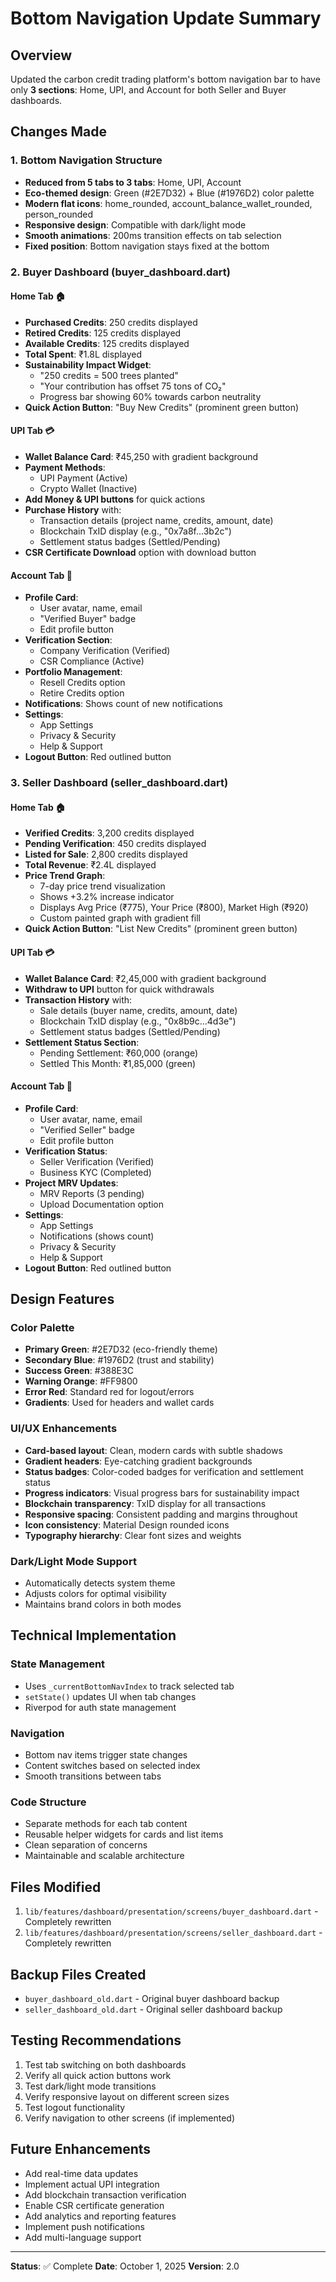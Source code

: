 # Bottom Navigation Update Summary

## Overview
Updated the carbon credit trading platform's bottom navigation bar to have only **3 sections**: Home, UPI, and Account for both Seller and Buyer dashboards.

## Changes Made

### 1. **Bottom Navigation Structure**
- **Reduced from 5 tabs to 3 tabs**: Home, UPI, Account
- **Eco-themed design**: Green (#2E7D32) + Blue (#1976D2) color palette
- **Modern flat icons**: home_rounded, account_balance_wallet_rounded, person_rounded
- **Responsive design**: Compatible with dark/light mode
- **Smooth animations**: 200ms transition effects on tab selection
- **Fixed position**: Bottom navigation stays fixed at the bottom

### 2. **Buyer Dashboard (buyer_dashboard.dart)**

#### **Home Tab** 🏠
- **Purchased Credits**: 250 credits displayed
- **Retired Credits**: 125 credits displayed
- **Available Credits**: 125 credits displayed
- **Total Spent**: ₹1.8L displayed
- **Sustainability Impact Widget**:
  - "250 credits = 500 trees planted"
  - "Your contribution has offset 75 tons of CO₂"
  - Progress bar showing 60% towards carbon neutrality
- **Quick Action Button**: "Buy New Credits" (prominent green button)

#### **UPI Tab** 💳
- **Wallet Balance Card**: ₹45,250 with gradient background
- **Payment Methods**:
  - UPI Payment (Active)
  - Crypto Wallet (Inactive)
- **Add Money & UPI buttons** for quick actions
- **Purchase History** with:
  - Transaction details (project name, credits, amount, date)
  - Blockchain TxID display (e.g., "0x7a8f...3b2c")
  - Settlement status badges (Settled/Pending)
- **CSR Certificate Download** option with download button

#### **Account Tab** 👤
- **Profile Card**:
  - User avatar, name, email
  - "Verified Buyer" badge
  - Edit profile button
- **Verification Section**:
  - Company Verification (Verified)
  - CSR Compliance (Active)
- **Portfolio Management**:
  - Resell Credits option
  - Retire Credits option
- **Notifications**: Shows count of new notifications
- **Settings**:
  - App Settings
  - Privacy & Security
  - Help & Support
- **Logout Button**: Red outlined button

### 3. **Seller Dashboard (seller_dashboard.dart)**

#### **Home Tab** 🏠
- **Verified Credits**: 3,200 credits displayed
- **Pending Verification**: 450 credits displayed
- **Listed for Sale**: 2,800 credits displayed
- **Total Revenue**: ₹2.4L displayed
- **Price Trend Graph**:
  - 7-day price trend visualization
  - Shows +3.2% increase indicator
  - Displays Avg Price (₹775), Your Price (₹800), Market High (₹920)
  - Custom painted graph with gradient fill
- **Quick Action Button**: "List New Credits" (prominent green button)

#### **UPI Tab** 💳
- **Wallet Balance Card**: ₹2,45,000 with gradient background
- **Withdraw to UPI** button for quick withdrawals
- **Transaction History** with:
  - Sale details (buyer name, credits, amount, date)
  - Blockchain TxID display (e.g., "0x8b9c...4d3e")
  - Settlement status badges (Settled/Pending)
- **Settlement Status Section**:
  - Pending Settlement: ₹60,000 (orange)
  - Settled This Month: ₹1,85,000 (green)

#### **Account Tab** 👤
- **Profile Card**:
  - User avatar, name, email
  - "Verified Seller" badge
  - Edit profile button
- **Verification Status**:
  - Seller Verification (Verified)
  - Business KYC (Completed)
- **Project MRV Updates**:
  - MRV Reports (3 pending)
  - Upload Documentation option
- **Settings**:
  - App Settings
  - Notifications (shows count)
  - Privacy & Security
  - Help & Support
- **Logout Button**: Red outlined button

## Design Features

### Color Palette
- **Primary Green**: #2E7D32 (eco-friendly theme)
- **Secondary Blue**: #1976D2 (trust and stability)
- **Success Green**: #388E3C
- **Warning Orange**: #FF9800
- **Error Red**: Standard red for logout/errors
- **Gradients**: Used for headers and wallet cards

### UI/UX Enhancements
- **Card-based layout**: Clean, modern cards with subtle shadows
- **Gradient headers**: Eye-catching gradient backgrounds
- **Status badges**: Color-coded badges for verification and settlement status
- **Progress indicators**: Visual progress bars for sustainability impact
- **Blockchain transparency**: TxID display for all transactions
- **Responsive spacing**: Consistent padding and margins throughout
- **Icon consistency**: Material Design rounded icons
- **Typography hierarchy**: Clear font sizes and weights

### Dark/Light Mode Support
- Automatically detects system theme
- Adjusts colors for optimal visibility
- Maintains brand colors in both modes

## Technical Implementation

### State Management
- Uses `_currentBottomNavIndex` to track selected tab
- `setState()` updates UI when tab changes
- Riverpod for auth state management

### Navigation
- Bottom nav items trigger state changes
- Content switches based on selected index
- Smooth transitions between tabs

### Code Structure
- Separate methods for each tab content
- Reusable helper widgets for cards and list items
- Clean separation of concerns
- Maintainable and scalable architecture

## Files Modified
1. `lib/features/dashboard/presentation/screens/buyer_dashboard.dart` - Completely rewritten
2. `lib/features/dashboard/presentation/screens/seller_dashboard.dart` - Completely rewritten

## Backup Files Created
- `buyer_dashboard_old.dart` - Original buyer dashboard backup
- `seller_dashboard_old.dart` - Original seller dashboard backup

## Testing Recommendations
1. Test tab switching on both dashboards
2. Verify all quick action buttons work
3. Test dark/light mode transitions
4. Verify responsive layout on different screen sizes
5. Test logout functionality
6. Verify navigation to other screens (if implemented)

## Future Enhancements
- Add real-time data updates
- Implement actual UPI integration
- Add blockchain transaction verification
- Enable CSR certificate generation
- Add analytics and reporting features
- Implement push notifications
- Add multi-language support

---

**Status**: ✅ Complete
**Date**: October 1, 2025
**Version**: 2.0
